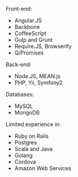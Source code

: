 Front-end:
 - Angular.JS
 - Backbone
 - CoffeeScript
 - Gulp and Grunt
 - Require.JS, Browserify
 - Q/Promises

Back-end:
 - Node.JS, MEAN.js
 - PHP, Yii, Symfony2

Databases:
 - MySQL
 - MongoDB

Limited experience in:
 - Ruby on Rails
 - Postgres
 - Scala and Java
 - Golang
 - Cordova
 - Amazon Web Services
